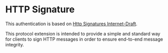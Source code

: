 # HTTP Signature

This authentication is based on [Http Signatures Internet-Draft](https://tools.ietf.org/html/draft-cavage-http-signatures-12).

This protocol extension is intended to provide a simple and standard way for clients to sign HTTP messages in order to ensure end-to-end message integrity.
